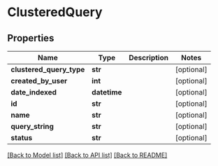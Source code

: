 # ClusteredQuery

## Properties
Name | Type | Description | Notes
------------ | ------------- | ------------- | -------------
**clustered_query_type** | **str** |  | [optional] 
**created_by_user** | **int** |  | [optional] 
**date_indexed** | **datetime** |  | [optional] 
**id** | **str** |  | [optional] 
**name** | **str** |  | [optional] 
**query_string** | **str** |  | [optional] 
**status** | **str** |  | [optional] 

[[Back to Model list]](../README.md#documentation-for-models) [[Back to API list]](../README.md#documentation-for-api-endpoints) [[Back to README]](../README.md)

